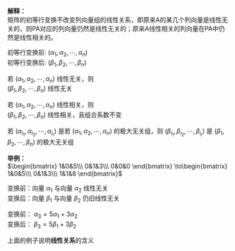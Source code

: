 **解释：**    
矩阵的初等行变换不改变列向量组的线性关系，即原来A的某几个列向量是线性无关的，则PA对应的列向量仍然是线性无关的；原来A线性相关的列向量在PA中仍然是线性相关的。    
    
初等行变换前: $(\alpha_1,\alpha_2,\cdots,\alpha_n)$     
初等行变换后: $(\beta_1,\beta_2,\cdots,\beta_n)$     
    
若 $(\alpha_1,\alpha_2,\cdots,\alpha_n)$ 线性无关，则    
 $(\beta_1,\beta_2,\cdots,\beta_n)$ 线性无关    
    
若 $(\alpha_1,\alpha_2,\cdots,\alpha_n)$ 线性相关，则    
 $(\beta_1,\beta_2,\cdots,\beta_n)$ 线性相关，且组合系数不变    
    
若 $(\alpha_{i_1},\alpha_{i_2},\cdots,\alpha_{i_r})$ 是若 $(\alpha_1,\alpha_2,\cdots,\alpha_n)$ 的极大无关组，则 $(\beta_{i_1},\beta_{i_2},\cdots,\beta_{i_r})$ 是 $(\beta_1,\beta_2,\cdots,\beta_n)$ 的极大无关组    
    
**举例：**    
 $\begin{bmatrix}    
1&0&5\\\     
0&1&3\\\     
0&0&0    
\end{bmatrix}    
\to\begin{bmatrix}    
1&0&5\\\     
0&1&3\\\     
1&1&8    
\end{bmatrix}$     
    
变换前：向量 $\alpha_1$ 与向量 $\alpha_2$ 线性无关    
变换后：向量 $\beta_1$ 与向量 $\beta_2$ 仍旧线性无关    
    
变换前： $\alpha_3=5\alpha_1+3\alpha_2$     
变换后： $\beta_3=5\beta_1+3\beta_2$     
    
上面的例子说明**线性关系**的含义    

